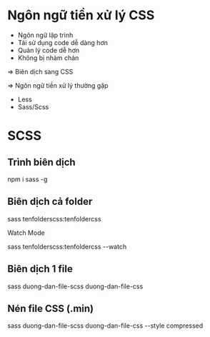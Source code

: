 # Ngôn ngữ tiền xử lý CSS

- Ngôn ngữ lập trình
- Tái sử dụng code dễ dàng hơn
- Quản lý code dễ hơn
- Không bị nhàm chán

=> Biên dịch sang CSS

=> Ngôn ngữ tiền xử lý thường gặp

- Less
- Sass/Scss

# SCSS

## Trình biên dịch

npm i sass -g

## Biên dịch cả folder

sass tenfolderscss:tenfoldercss

Watch Mode

sass tenfolderscss:tenfoldercss --watch

## Biên dịch 1 file

sass duong-dan-file-scss duong-dan-file-css

## Nén file CSS (.min)

sass duong-dan-file-scss duong-dan-file-css --style compressed
